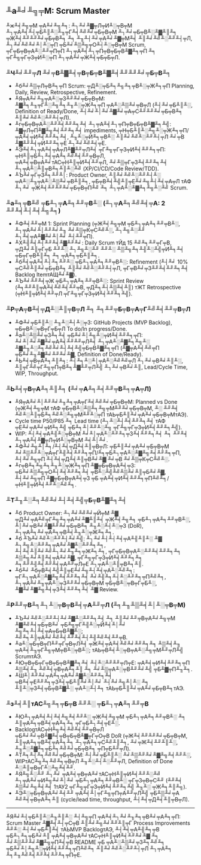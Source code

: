 ## ╨а╨╛╨╗╤М: Scrum Master

╨ж╨╡╨╗╤М ╤А╨╛╨╗╨╕: ╨┐╨╛╨▓╤Л╤И╨░╤В╤М ╨┐╤А╨╡╨┤╤Б╨║╨░╨╖╤Г╨╡╨╝╨╛╤Б╤В╤М ╨┐╨╛╤Б╤В╨░╨▓╨║╨╕ ╤Ж╨╡╨╜╨╜╨╛╤Б╤В╨╕ ╨╕ ╨╖╨┤╨╛╤А╨╛╨▓╤М╨╡ ╨║╨╛╨╝╨░╨╜╨┤╤Л, ╨┐╨╛╨╝╨╛╨│╨░╤П ╤Б╨╛╨▒╨╗╤О╨┤╨░╤В╤М Scrum, ╤Г╤Б╤В╤А╨░╨╜╤П╤П ╨┐╤А╨╡╨┐╤П╤В╤Б╤В╨▓╨╕╤П ╨╕ ╤Г╨╗╤Г╤З╤И╨░╤П ╨┐╤А╨╛╤Ж╨╡╤Б╤Б╤Л.

### ╨Ч╨╛╨╜╤Л ╨╛╤В╨▓╨╡╤В╤Б╤В╨▓╨╡╨╜╨╜╨╛╤Б╤В╨╕
- ╨б╨╛╨▒╤Л╤В╨╕╤П Scrum: ╤Д╨░╤Б╨╕╨╗╨╕╤В╨░╤Ж╨╕╤П Planning, Daily, Review, Retrospective, Refinement.
- ╨Я╤А╨╛╨╖╤А╨░╤З╨╜╨╛╤Б╤В╤М: ╨▓╨╕╨╖╤Г╨░╨╗╨╕╨╖╨░╤Ж╨╕╤П ╤А╨░╨▒╨╛╤В╤Л (╨┤╨╛╤Б╨║╨░, Definition of Ready/Done, ╨┤╨╛╨│╨╛╨▓╨╛╤А╤С╨╜╨╜╨╛╤Б╤В╨╕ ╨║╨╛╨╝╨░╨╜╨┤╤Л).
- ╨г╤Б╤В╤А╨░╨╜╨╡╨╜╨╕╨╡ ╨┐╤А╨╡╨┐╤П╤В╤Б╤В╨▓╨╕╨╣: ╨▓╤Л╤П╨▓╨╗╨╡╨╜╨╕╨╡ impediments, ╤Н╤Б╨║╨░╨╗╨░╤Ж╨╕╤П/╤А╨╡╤И╨╡╨╜╨╕╨╡, ╨╖╨░╤Й╨╕╤В╨░ ╨║╨╛╨╝╨░╨╜╨┤╤Л ╨╛╤В ╨▓╨╜╨╡╤И╨╜╨╕╤Е ╨┐╨╛╨╝╨╡╤Е.
- ╨Э╨╡╨┐╤А╨╡╤А╤Л╨▓╨╜╤Л╨╡ ╤Г╨╗╤Г╤З╤И╨╡╨╜╨╕╤П: ╤Н╨║╤Б╨┐╨╡╤А╨╕╨╝╨╡╨╜╤В╤Л, ╤А╨╡╤В╤А╨╛тАС╤Н╨║╤И╨╡╨╜╤Л, ╨╛╨▒╤Г╤З╨╡╨╜╨╕╨╡ ╨┐╤А╨░╨║╤В╨╕╨║╨░╨╝ (XP/CI/CD/Code Review/TDD).
- ╨Ъ╨╛╤Г╤З╨╕╨╜╨│: Product Owner, ╨║╨╛╨╝╨░╨╜╨┤╨░ ╤А╨░╨╖╤А╨░╨▒╨╛╤В╨║╨╕, ╤Б╤В╨╡╨╣╨║╤Е╨╛╨╗╨┤╨╡╤А╤Л тАФ ╨┐╨╛ ╤Ж╨╡╨╜╨╜╨╛╤Б╤В╤П╨╝ ╨╕ ╨┐╤А╨░╨▓╨╕╨╗╨░╨╝ Scrum.

### ╨а╨╕╤В╨╝ ╤Б╨┐╤А╨╕╨╜╤В╨░ (╨┐╤А╨╕╨╝╨╡╤А: 2 ╨╜╨╡╨┤╨╡╨╗╨╕)
- ╨Ф╨╡╨╜╤М 1: Sprint Planning (╤Ж╨╡╨╗╤М ╤Б╨┐╤А╨╕╨╜╤В╨░, ╨┐╤А╨╛╨│╨╜╨╛╨╖ ╨╛╨▒╤К╤С╨╝╨░, ╨┐╨╗╨░╨╜ ╨┐╨╡╤А╨▓╨╛╨│╨╛ ╨┤╨╜╤П).
- ╨Х╨╢╨╡╨┤╨╜╨╡╨▓╨╜╨╛: Daily Scrum тЙд 15 ╨╝╨╕╨╜╤Г╤В, ╤Д╨╛╨║╤Г╤Б ╨╜╨░ ╨┐╨╗╨░╨╜ ╨╜╨░ ╨▒╨╗╨╕╨╢╨░╨╣╤И╨╕╨╡ ╤Б╤Г╤В╨║╨╕ ╨╕ ╤А╨╕╤Б╨║╨╕.
- ╨б╨╡╤А╨╡╨┤╨╕╨╜╨░ ╤Б╨┐╤А╨╕╨╜╤В╨░: Refinement (╨┤╨╛ 10% ╤С╨╝╨║╨╛╤Б╤В╨╕ ╨║╨╛╨╝╨░╨╜╨┤╤Л, ╤Г╤В╨╛╤З╨╜╨╡╨╜╨╕╨╡ Backlog ItemтАЩ╨╛╨▓).
- ╨Ъ╨╛╨╜╨╡╤Ж ╤Б╨┐╤А╨╕╨╜╤В╨░: Sprint Review (╨╕╨╜╨║╤А╨╡╨╝╨╡╨╜╤В, ╤Д╨╕╨┤╨▒╨╡╨║) тЖТ Retrospective (╤Н╨║╤И╨╡╨╜╤Л ╤Г╨╗╤Г╤З╤И╨╡╨╜╨╕╨╣).

### ╨Р╤А╤В╨╡╤Д╨░╨║╤В╤Л ╨╕ ╨╕╨╜╤Б╤В╤А╤Г╨╝╨╡╨╜╤В╤Л
- ╨Ф╨╛╤Б╨║╨░ ╨╖╨░╨┤╨░╤З: GitHub Projects (MVP Backlog), ╤Б╤В╨░╤В╤Г╤Б╤Л To do/In progress/Done.
- ╨а╨░╨▒╨╛╤З╨╕╨╡ ╤Б╨╛╨│╨╗╨░╤И╨╡╨╜╨╕╤П: ╨╛╨│╨╛╨▓╨╛╤А╨╡╨╜╨╜╤Л╨╡ ╨┐╤А╨░╨▓╨╕╨╗╨░ ╨▓╨╖╨░╨╕╨╝╨╛╨┤╨╡╨╣╤Б╤В╨▓╨╕╤П (╨▓╤А╨╡╨╝╤П ╤Б╨╛╨╖╨▓╨╛╨╜╨╛╨▓, Definition of Done/Ready).
- ╨Ь╨╡╤В╤А╨╕╨║╨╕: ╨┤╨╕╨░╨│╤А╨░╨╝╨╝╤Л ╨┐╨╛╤В╨╛╨║╨░, ╨║╤Г╨╝╤Г╨╗╤П╤В╨╕╨▓╨╜╤Л╨╣ ╨┐╨╛╤В╨╛╨║, Lead/Cycle Time, WIP, Throughput.

### ╨Ь╨╡╤В╤А╨╕╨║╨╕ (╨╛╤А╨╕╨╡╨╜╤В╨╕╤А╤Л)
- ╨Я╤А╨╛╨│╨╜╨╛╨╖╨╕╤А╤Г╨╡╨╝╨╛╤Б╤В╤М: Planned vs Done (╤Ж╨╡╨╗╤М тАФ ╤Б╤В╨░╨▒╨╕╨╗╤М╨╜╨╛╤Б╤В╤М, ╨░ ╨╜╨╡ ╨╝╨░╨║╤Б╨╕╨╝╨░╨╗╤М╨╜╨░╤П тАЬ╤Б╨║╨╛╤А╨╛╤Б╤В╤МтАЭ).
- Cycle time P50/P85 ╨╕ Lead time (╨┐╨░╨┤╨╡╨╜╨╕╨╡ тАФ ╤Е╨╛╤А╨╛╤И╨╕╨╣ ╤Б╨╕╨│╨╜╨░╨╗ ╤Г╨╗╤Г╤З╤И╨╡╨╜╨╕╨╣).
- WIP: ╨┤╨╡╤А╨╢╨░╤В╤М ╨╛╨│╤А╨░╨╜╨╕╤З╨╡╨╜╨╕╨╡ ╨╕ ╨╜╨╡ ╨┐╤А╨╡╨▓╤Л╤И╨░╤В╤М ╨╡╨│╨╛.
- ╨Ф╨╛╨╗╨│╨╕/╨┤╨╡╤Д╨╡╨║╤В╤Л: ╤Б╨║╨╛╤А╨╛╤Б╤В╤М ╨╛╨▒╨╜╨░╤А╤Г╨╢╨╡╨╜╨╕╤П/╨╕╤Б╨┐╤А╨░╨▓╨╗╨╡╨╜╨╕╤П, ╨┤╨╛╨╗╤П ╨┤╨╡╤Д╨╡╨║╤В╨╛╨▓ ╨╛╤В ╨╛╨▒╤К╤С╨╝╨░.
- ╨г╤В╨╕╨╗╨╕╨╖╨░╤Ж╨╕╤П ╨▓╤Б╤В╤А╨╡╤З: ╤Б╨╛╨▒╨╗╤О╨┤╨╡╨╜╨╕╨╡ ╤В╨░╨╣╨╝╨▒╨╛╨║╤Б╨╛╨▓, ╨┤╨╛╨╗╤П ╨▓╤Б╤В╤А╨╡╤З ╤Б ╤А╨╡╤И╨╡╨╜╨╕╤П╨╝╨╕/╤Н╨║╤И╨╡╨╜╨░╨╝╨╕.

### ╨Т╨╖╨░╨╕╨╝╨╛╨┤╨╡╨╣╤Б╤В╨▓╨╕╨╡
- ╨б Product Owner: ╨┐╨╛╨╝╨╛╤Й╤М ╨▓ ╤Д╨╛╤А╨╝╤Г╨╗╨╕╤А╨╛╨▓╨║╨╡ ╤Ж╨╡╨╗╨╕ ╤Б╨┐╤А╨╕╨╜╤В╨░, ╨│╨╛╤В╨╛╨▓╨╜╨╛╤Б╤В╨╕ ╨╖╨░╨┤╨░╤З (DoR), ╨┐╤А╨╕╨╛╤А╨╕╤В╨╡╨╖╨░╤Ж╨╕╨╕.
- ╨б ╨Ъ╨╛╨╝╨░╨╜╨┤╨╛╨╣: ╨┐╨╛╨┤╨┤╨╡╤А╨╢╨║╨░ ╨▓ ╨┐╨╗╨░╨╜╨╕╤А╨╛╨▓╨░╨╜╨╕╨╕, ╨┤╨╡╨║╨╛╨╝╨┐╨╛╨╖╨╕╤Ж╨╕╨╕, ╤Г╤Б╤В╤А╨░╨╜╨╡╨╜╨╕╨╕ ╨▒╨╗╨╛╨║╨╡╤А╨╛╨▓, ╤Г╨╗╤Г╤З╤И╨╡╨╜╨╕╨╕ ╨╕╨╜╨╢╨╡╨╜╨╡╤А╨╜╤Л╤Е ╨┐╤А╨░╨║╤В╨╕╨║.
- ╨б╨╛ ╨б╤В╨╡╨╣╨║╤Е╨╛╨╗╨┤╨╡╤А╨░╨╝╨╕: ╤Г╨┐╤А╨░╨▓╨╗╨╡╨╜╨╕╨╡ ╨╛╨╢╨╕╨┤╨░╨╜╨╕╤П╨╝╨╕, ╨┐╤А╨╛╨╖╤А╨░╤З╨╜╨╛╤Б╤В╤М ╤Б╤В╨░╤В╤Г╤Б╨░, ╨▓╨╛╨▓╨╗╨╡╤З╨╡╨╜╨╕╨╡ ╨▓ Review.

### ╨Р╨╜╤В╨╕╨┐╨░╤В╤В╨╡╤А╨╜╤Л (╨╕╨╖╨▒╨╡╨│╨░╤В╤М)
- ╨Ъ╨╛╨╝╨░╨╜╨┤╨╛╨▓╨░╨╜╨╕╨╡ ╨╕ ╨║╨╛╨╜╤В╤А╨╛╨╗╤М ╨▓╨╝╨╡╤Б╤В╨╛ ╤Б╨╗╤Г╨╢╨░╤Й╨╡╨│╨╛ ╨╗╨╕╨┤╨╡╤А╤Б╤В╨▓╨░; ╨╝╨╕╨║╤А╨╛╨╝╨╡╨╜╨╡╨┤╨╢╨╝╨╡╨╜╤В.
- ╨а╨░╤Б╤В╤П╨╜╤Г╤В╤Л╨╡ ╤Ж╨╡╤А╨╡╨╝╨╛╨╜╨╕╨╕ ╨▒╨╡╨╖ ╤А╨╡╨╖╤Г╨╗╤М╤В╨░╤В╨░; тАЬ╤В╨╡╨░╤В╤А╨░╨╗╤М╨╜╤Л╨╣ ScrumтАЭ.
- ╨Ю╤В╤Б╤Г╤В╤Б╤В╨▓╨╕╨╡ ╨┤╨░╨╜╨╜╤Л╤Е: ╤А╨╡╤И╨╡╨╜╨╕╤П ╨▒╨╡╨╖ ╨╝╨╡╤В╤А╨╕╨║ ╨╕ ╨╛╨▒╤А╨░╤В╨╜╨╛╨╣ ╤Б╨▓╤П╨╖╨╕.
- ╨Ш╨│╨╜╨╛╤А╨╕╤А╨╛╨▓╨░╨╜╨╕╨╡ ╤В╨╡╤Е╨╜╨╕╤З╨╡╤Б╨║╨╛╨│╨╛ ╨┤╨╛╨╗╨│╨░ ╨╕ ╨║╨░╤З╨╡╤Б╤В╨▓╨░ ╤А╨░╨┤╨╕ тАЬ╤Б╨║╨╛╤А╨╛╤Б╤В╨╕тАЭ.

### ╨з╨╡╨║тАС╨╗╨╕╤Б╤В ╨╜╨░ ╤Б╨┐╤А╨╕╨╜╤В
- ╨Ю╨┐╤А╨╡╨┤╨╡╨╗╨╡╨╜╨░ ╤Ж╨╡╨╗╤М ╤Б╨┐╤А╨╕╨╜╤В╨░ ╨╕ ╨║╤А╨╕╤В╨╡╤А╨╕╨╕ ╤Г╤Б╨┐╨╡╤Е╨░.
- BacklogтАС╤Н╨╗╨╡╨╝╨╡╨╜╤В╤Л ╤Б╨╛╨╛╤В╨▓╨╡╤В╤Б╤В╨▓╤Г╤О╤В DoR (╤Ж╨╡╨╜╨╜╨╛╤Б╤В╤М, ╨║╤А╨╕╤В╨╡╤А╨╕╨╕ ╨┐╤А╨╕╤С╨╝╨║╨╕, ╨╛╤Ж╨╡╨╜╨║╨░, ╨╖╨░╨▓╨╕╤Б╨╕╨╝╨╛╤Б╤В╨╕ ╤П╤Б╨╜╤Л).
- ╨Т╨╕╨┤╨╕╨╝╨╛╤Б╤В╤М: ╨┤╨╛╤Б╨║╨░ ╨╛╨▒╨╜╨╛╨▓╨╗╨╡╨╜╨░, WIPтАС╨╗╨╕╨╝╨╕╤В╤Л ╨╖╨░╨┤╨░╨╜╤Л, Definition of Done ╨░╨║╤В╤Г╨░╨╗╨╡╨╜.
- ╨Я╨╗╨░╨╜ ╨┐╨╛ ╤А╨╡╤В╤А╨╛тАС╤Н╨║╤И╨╡╨╜╨░╨╝ ╨┐╤А╨╛╤И╨╗╨╛╨│╨╛ ╤Б╨┐╤А╨╕╨╜╤В╨░ ╤Г╤З╤В╤С╨╜ (╨╜╨╡ ╨▒╨╛╨╗╨╡╨╡ 1тАУ2 ╤Г╨╗╤Г╤З╤И╨╡╨╜╨╕╨╣ ╨╖╨░ ╤Ж╨╕╨║╨╗).
- ╨Э╨░╤Б╤В╤А╨╛╨╡╨╜ ╤А╨╡╨│╤Г╨╗╤П╤А╨╜╤Л╨╣ ╤Б╨▒╨╛╤А ╨╝╨╡╤В╤А╨╕╨║ (cycle/lead time, throughput, ╨┤╨╡╤Д╨╡╨║╤В╤Л).

---
╨Я╨╛╨┤╤Б╨║╨░╨╖╨║╨░ ╨┤╨╗╤П ╤А╨╡╨┐╨╛╨╖╨╕╤В╨╛╤А╨╕╤П: Scrum Master ╨▓╨╡╨┤╤С╤В ╨║╨╛╨╗╨╛╨╜╨║╤Г Process Improvements ╨╜╨░ ╨┤╨╛╤Б╨║╨╡ тАЬMVP BacklogтАЭ, ╨┤╨╡╤А╨╢╨╕╤В ╤Б╨┐╨╕╤Б╨╛╨║ ╤А╨╡╤В╤А╨╛тАС╤Н╨║╤И╨╡╨╜╨╛╨▓ ╨╕ ╨╛╨▒╨╜╨╛╨▓╨╗╤П╨╡╤В README ╤Б ╤А╨░╨▒╨╛╤З╨╕╨╝╨╕ ╤Б╨╛╨│╨╗╨░╤И╨╡╨╜╨╕╤П╨╝╨╕ ╨║╨╛╨╝╨░╨╜╨┤╤Л ╨┐╤А╨╕ ╨╕╨╖╨╝╨╡╨╜╨╡╨╜╨╕╤П╤Е.

